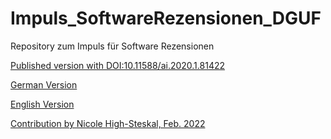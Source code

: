 # Impuls_SoftwareRezensionen_DGUF

Repository zum Impuls für Software Rezensionen

[Published version with DOI:10.11588/ai.2020.1.81422](https://doi.org/10.11588/ai.2020.1.81422)

[German Version](https://research-squirrel-engineers.github.io/Impuls_SoftwareRezensionen_DGUF/Draft.html)

[English Version](https://research-squirrel-engineers.github.io/Impuls_SoftwareRezensionen_DGUF/Draft_EN.html)

[Contribution by Nicole High-Steskal, Feb. 2022](https://dguf.de/fileadmin/AI/archinf-ev_high-steskal.pdf)
